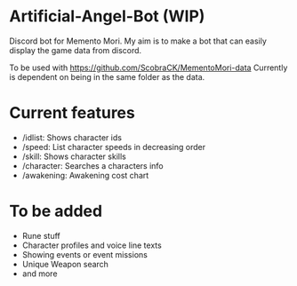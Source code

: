 # Artificial-Angel-Bot (WIP)

Discord bot for Memento Mori. My aim is to make a bot that can easily display the game data from discord.


To be used with https://github.com/ScobraCK/MementoMori-data
Currently is dependent on being in the same folder as the data.

# Current features
- /idlist: Shows character ids
- /speed: List character speeds in decreasing order
- /skill: Shows character skills
- /character: Searches a characters info
- /awakening: Awakening cost chart

# To be added
- Rune stuff
- Character profiles and voice line texts
- Showing events or event missions
- Unique Weapon search 
- and more
